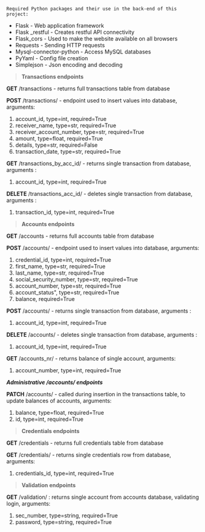 `Required Python packages and their use in the back-end of this project:`
- Flask - Web application framework
- Flask _restful - Creates restful API connectivity 
- Flask_cors - Used to make the website available on all browsers 
- Requests  - Sending HTTP requests
- Mysql-connector-python - Access MySQL databases
- PyYaml - Config file creation 
- Simplejson - Json encoding and decoding 

>**Transactions endpoints**

**GET** /transactions - returns full transactions table from database

**POST** /transactions/ - endpoint used to insert values into database, arguments:
1. account_id, type=int, required=True
2. receiver_name, type=str, required=True 
3. receiver_account_number, type=str, required=True 
4. amount, type=float, required=True 
5. details, type=str, required=False 
6. transaction_date, type=str, required=True


**GET** /transactions_by_acc_id/ - returns single transaction from database, arguments : 
1. account_id, type=int, required=True

**DELETE** /transactions_acc_id/ - deletes single transaction from database, arguments :
1. transaction_id, type=int, required=True

>**Accounts endpoints**

**GET** /accounts - returns full accounts table from database

**POST** /accounts/ - endpoint used to insert values into database, arguments:
1. credential_id, type=int, required=True
2. first_name, type=str, required=True 
3. last_name, type=str, required=True 
4. social_security_number, type=str, required=True 
5. account_number, type=str, required=True 
6. account_status", type=str, required=True 
7. balance, required=True

**POST** /accounts/ - returns single transaction from database, arguments :
1. account_id, type=int, required=True

**DELETE** /accounts/ - deletes single transaction from database, arguments :
1. account_id, type=int, required=True

**GET** /accounts_nr/ - returns balance of single account, arguments:
1. account_number, type=int, required=True

***Administrative /accounts/ endpoints***

**PATCH** /accounts/ - called during insertion in the transactions table, to update balances of accounts, arguments:
1. balance, type=float, required=True
2. id, type=int, required=True
>**Credentials endpoints**

**GET** /credentials - returns full credentials table from database

**GET** /credentials/ - returns single credentials row from database, arguments:
1. credentials_id, type=int, required=True

>**Validation endpoints**

**GET** /validation/ :
returns single account from accounts database, validating login, arguments:
1. sec_number, type=string, required=True
2. password, type=string, required=True








